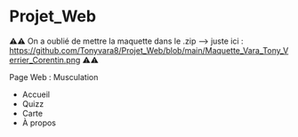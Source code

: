 # Projet_Web

⚠️⚠️ On a oublié de mettre la maquette dans le .zip  --> juste ici : https://github.com/Tonyvara8/Projet_Web/blob/main/Maquette_Vara_Tony_Verrier_Corentin.png ⚠️⚠️

Page Web : Musculation 

- Accueil
- Quizz
- Carte
- À propos
  
